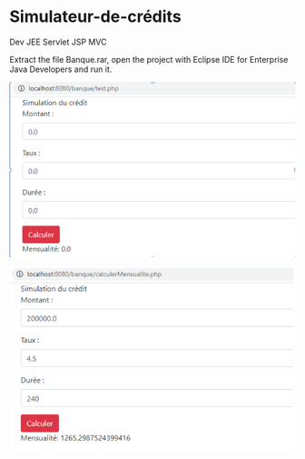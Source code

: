 # Simulateur-de-crédits
Dev JEE Servlet JSP MVC

Extract the file Banque.rar, open the project with Eclipse IDE for Enterprise Java Developers and run it.

![Formulaire1](Capture1.PNG)

![Formulaire1](Capture2.PNG)
